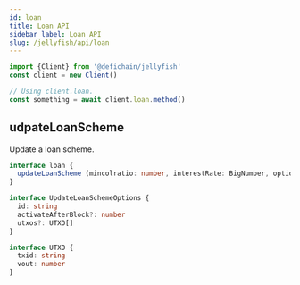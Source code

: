 ```yaml
---
id: loan
title: Loan API
sidebar_label: Loan API
slug: /jellyfish/api/loan
---
```


```js
import {Client} from '@defichain/jellyfish'
const client = new Client()

// Using client.loan.
const something = await client.loan.method()
```

## udpateLoanScheme

Update a loan scheme.

```ts title="client.oracle.updateLoanScheme()"
interface loan {
  updateLoanScheme (mincolratio: number, interestRate: BigNumber, options: UpdateLoanSchemeOptions): Promise<string>
}

interface UpdateLoanSchemeOptions {
  id: string
  activateAfterBlock?: number
  utxos?: UTXO[]
}

interface UTXO {
  txid: string
  vout: number
}
```
